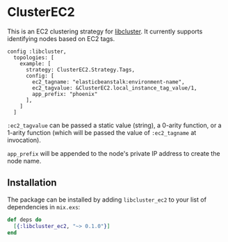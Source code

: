# ClusterEC2

This is an EC2 clustering strategy for  [libcluster](https://hexdocs.pm/libcluster/). It currently supports identifying nodes based on EC2 tags.

```
config :libcluster,
  topologies: [
    example: [
      strategy: ClusterEC2.Strategy.Tags,
      config: [
        ec2_tagname: "elasticbeanstalk:environment-name",
        ec2_tagvalue: &ClusterEC2.local_instance_tag_value/1,
        app_prefix: "phoenix"
      ],
    ]
  ]
```

`:ec2_tagvalue` can be passed a static value (string), a 0-arity function, or a 1-arity function (which will be passed the value of `:ec2_tagname` at invocation).

`app_prefix` will be appended to the node's private IP address to create the node name.

## Installation

The package can be installed
by adding `libcluster_ec2` to your list of dependencies in `mix.exs`:

```elixir
def deps do
  [{:libcluster_ec2, "~> 0.1.0"}]
end
```
